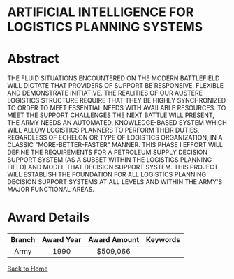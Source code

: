 
ARTIFICIAL INTELLIGENCE FOR LOGISTICS PLANNING SYSTEMS
======================================================

# Abstract


THE FLUID SITUATIONS ENCOUNTERED ON THE MODERN BATTLEFIELD WILL DICTATE THAT PROVIDERS OF SUPPORT BE RESPONSIVE, FLEXIBLE AND DEMONSTRATE INITIATIVE. THE REALITIES OF OUR AUSTERE LOGISTICS STRUCTURE REQUIRE THAT THEY BE HIGHLY SYNCHRONIZED TO ORDER TO MEET ESSENTIAL NEEDS WITH AVAILABLE RESOURCES. TO MEET THE SUPPORT CHALLENGES THE NEXT BATTLE WILL PRESENT, THE ARMY NEEDS AN AUTOMATED, KNOWLEDGE-BASED SYSTEM WHICH WILL ALLOW LOGISTICS PLANNERS TO PERFORM THEIR DUTIES, REGARDLESS OF ECHELON OR TYPE OF LOGISTICS ORGANIZATION, IN A CLASSIC "MORE-BETTER-FASTER" MANNER. THIS PHASE I EFFORT WILL DEFINE THE REQUIREMENTS FOR A PETROLEUM SUPPLY DECISION SUPPORT SYSTEM (AS A SUBSET WITHIN THE LOGISTICS PLANNING FIELD) AND MODEL THAT DECISION SUPPORT SYSTEM. THIS PROJECT WILL ESTABLISH THE FOUNDATION FOR ALL LOGISTICS PLANNING DECISION SUPPORT SYSTEMS AT ALL LEVELS AND WITHIN THE ARMY'S MAJOR FUNCTIONAL AREAS.  

# Award Details

|Branch|Award Year|Award Amount|Keywords|
| :---: | :---: | :---: | :---: |
|Army|1990|$509,066||
  
  


[Back to Home](https://github.com/chrischow/dod_sbir_awards#930)